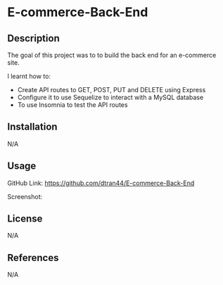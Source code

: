 # E-commerce-Back-End

## Description
The goal of this project was to to build the back end for an e-commerce site.

I learnt how to:
- Create API routes to GET, POST, PUT and DELETE using Express
- Configure it to use Sequelize to interact with a MySQL database
- To use Insomnia to test the API routes


## Installation

N/A

## Usage

GitHub Link: https://github.com/dtran44/E-commerce-Back-End

Screenshot: 


## License

N/A


## References
N/A
